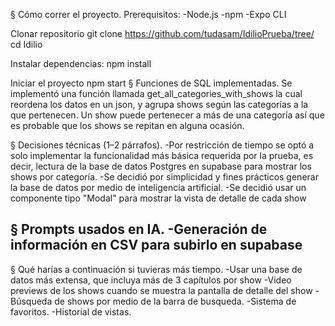 § Cómo correr el proyecto.
Prerequisitos:
-Node.js
-npm
-Expo CLI

Clonar repositorio
git clone https://github.com/tudasam/IdilioPrueba/tree/
cd Idilio

Instalar dependencias:
npm install

Iniciar el proyecto
npm start
§ Funciones de SQL implementadas.
Se implementó una función llamada get_all_categories_with_shows la cual reordena los datos en un json, y agrupa shows según las categorías a la que pertenecen.
Un show puede pertenecer a más de una categoría así que es probable que los shows se repitan en alguna ocasión.

§ Decisiones técnicas (1–2 párrafos).
-Por restricción de tiempo se optó a solo implementar la funcionalidad más básica requerida por la prueba, es decir, lectura de la base de datos
Postgres en supabase para mostrar los shows por categoría.
-Se decidió por simplicidad y fines prácticos generar la base de datos por medio de inteligencia artificial.
-Se decidió usar un componente tipo "Modal" para mostrar la vista de detalle de cada show

§ Prompts usados en IA.
-Generación de información en CSV para subirlo en supabase
-
§ Qué harías a continuación si tuvieras más tiempo.
-Usar una base de datos más extensa, que incluya más de 3 capítulos por show
-Video previews de los shows cuando se muestra la pantalla de detalle del show
-Búsqueda de shows por medio de la barra de busqueda.
-Sistema de favoritos.
-Historial de vistas.

